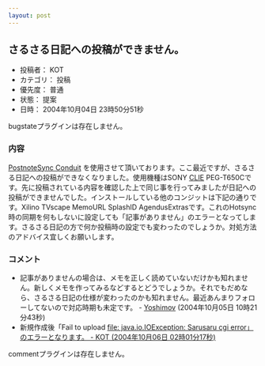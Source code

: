 ```yaml
---
layout: post
---
```

<h2>さるさる日記への投稿ができません。</h2>
<ul>
<li>投稿者： KOT</li>
<li>カテゴリ： 投稿</li>
<li>優先度： 普通</li>
<li>状態： 提案</li>
<li>日時： 2004年10月04日 23時50分51秒</li>
</ul>
<p><span class="error">bugstateプラグインは存在しません。</span> </p>
<h3>内容</h3>
<p><a href="/?page=PostnoteSync+Conduit" class="wikipage">PostnoteSync Conduit</a> を使用させて頂いております。ここ最近ですが、さるさる日記への投稿ができなくなりました。使用機種はSONY <a href="http://www.sony.jp/CLIE/">CLIE</a> PEG-T650Cです。先に投稿されている内容を確認した上で同じ事を行ってみましたが日記への投稿ができませんでした。インストールしている他のコンジットは下記の通りです。Xilino TVscape MemoURL SplashID AgendusExtrasです。これのHotsync時の同期を何もしないに設定しても「記事がありません」のエラーとなってします。さるさる日記の方で何か投稿時の設定でも変わったのでしょうか。対処方法のアドバイス宜しくお願いします。</p>
<h3>コメント</h3>
<ul>
<li>記事がありませんの場合は、メモを正しく読めていないだけかも知れません。新しくメモを作ってみるなどするとどうでしょうか。それでもだめなら、さるさる日記の仕様が変わったのかも知れません。最近あんまりフォローしてないので対応時期も未定です。 - <a href="/?page=Yoshimov" class="wikipage">Yoshimov</a> (2004年10月05日 10時21分43秒)</li>
<li>新規作成後「Fail to upload <a href="file: java.io.IOException: Sarusaru cgi error」のエラーとなります。 - KOT (2004年10月06日 02時01分17秒)">file: java.io.IOException: Sarusaru cgi error」のエラーとなります。 - KOT (2004年10月06日 02時01分17秒)</a></li>
</ul>
<p><span class="error">commentプラグインは存在しません。</span> </p>
